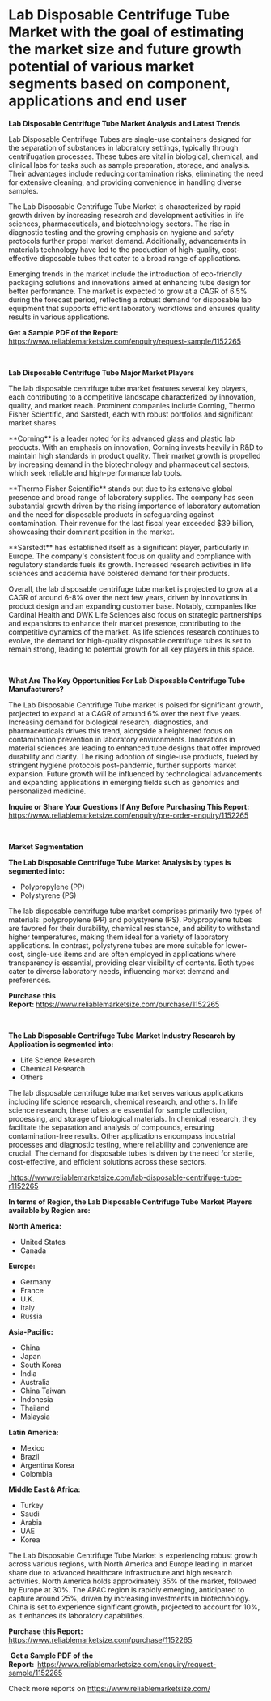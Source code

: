 <p><h1>Lab Disposable Centrifuge Tube Market with the goal of estimating the market size and future growth potential of various market segments based on component, applications and end user</h1></p><p><strong>Lab Disposable Centrifuge Tube Market Analysis and Latest Trends</strong></p>
<p><p>Lab Disposable Centrifuge Tubes are single-use containers designed for the separation of substances in laboratory settings, typically through centrifugation processes. These tubes are vital in biological, chemical, and clinical labs for tasks such as sample preparation, storage, and analysis. Their advantages include reducing contamination risks, eliminating the need for extensive cleaning, and providing convenience in handling diverse samples.</p><p>The Lab Disposable Centrifuge Tube Market is characterized by rapid growth driven by increasing research and development activities in life sciences, pharmaceuticals, and biotechnology sectors. The rise in diagnostic testing and the growing emphasis on hygiene and safety protocols further propel market demand. Additionally, advancements in materials technology have led to the production of high-quality, cost-effective disposable tubes that cater to a broad range of applications.</p><p>Emerging trends in the market include the introduction of eco-friendly packaging solutions and innovations aimed at enhancing tube design for better performance. The market is expected to grow at a CAGR of 6.5% during the forecast period, reflecting a robust demand for disposable lab equipment that supports efficient laboratory workflows and ensures quality results in various applications.</p></p>
<p><strong>Get a Sample PDF of the Report:&nbsp;</strong> <a href="https://www.reliablemarketsize.com/enquiry/request-sample/1152265?utm_campaign=2533&utm_medium=2&utm_source=Github&utm_content=ia&utm_term=05032025&utm_id=lab-disposable-centrifuge-tube">https://www.reliablemarketsize.com/enquiry/request-sample/1152265</a></p>
<p>&nbsp;</p>
<p><strong>Lab Disposable Centrifuge Tube Major Market Players</strong></p>
<p><p>The lab disposable centrifuge tube market features several key players, each contributing to a competitive landscape characterized by innovation, quality, and market reach. Prominent companies include Corning, Thermo Fisher Scientific, and Sarstedt, each with robust portfolios and significant market shares.</p><p>**Corning** is a leader noted for its advanced glass and plastic lab products. With an emphasis on innovation, Corning invests heavily in R&D to maintain high standards in product quality. Their market growth is propelled by increasing demand in the biotechnology and pharmaceutical sectors, which seek reliable and high-performance lab tools.</p><p>**Thermo Fisher Scientific** stands out due to its extensive global presence and broad range of laboratory supplies. The company has seen substantial growth driven by the rising importance of laboratory automation and the need for disposable products in safeguarding against contamination. Their revenue for the last fiscal year exceeded $39 billion, showcasing their dominant position in the market.</p><p>**Sarstedt** has established itself as a significant player, particularly in Europe. The company's consistent focus on quality and compliance with regulatory standards fuels its growth. Increased research activities in life sciences and academia have bolstered demand for their products.</p><p>Overall, the lab disposable centrifuge tube market is projected to grow at a CAGR of around 6-8% over the next few years, driven by innovations in product design and an expanding customer base. Notably, companies like Cardinal Health and DWK Life Sciences also focus on strategic partnerships and expansions to enhance their market presence, contributing to the competitive dynamics of the market. As life sciences research continues to evolve, the demand for high-quality disposable centrifuge tubes is set to remain strong, leading to potential growth for all key players in this space.</p></p>
<p>&nbsp;</p>
<p><strong>What Are The Key Opportunities For Lab Disposable Centrifuge Tube Manufacturers?</strong></p>
<p><p>The Lab Disposable Centrifuge Tube market is poised for significant growth, projected to expand at a CAGR of around 6% over the next five years. Increasing demand for biological research, diagnostics, and pharmaceuticals drives this trend, alongside a heightened focus on contamination prevention in laboratory environments. Innovations in material sciences are leading to enhanced tube designs that offer improved durability and clarity. The rising adoption of single-use products, fueled by stringent hygiene protocols post-pandemic, further supports market expansion. Future growth will be influenced by technological advancements and expanding applications in emerging fields such as genomics and personalized medicine.</p></p>
<p><strong>Inquire or Share Your Questions If Any Before Purchasing This Report:</strong> <a href="https://www.reliablemarketsize.com/enquiry/pre-order-enquiry/1152265?utm_campaign=2533&utm_medium=2&utm_source=Github&utm_content=ia&utm_term=05032025&utm_id=lab-disposable-centrifuge-tube">https://www.reliablemarketsize.com/enquiry/pre-order-enquiry/1152265</a></p>
<p>&nbsp;</p>
<p><strong>Market Segmentation</strong></p>
<p><strong>The Lab Disposable Centrifuge Tube Market Analysis by types is segmented into:</strong></p>
<p><ul><li>Polypropylene (PP)</li><li>Polystyrene (PS)</li></ul></p>
<p><p>The lab disposable centrifuge tube market comprises primarily two types of materials: polypropylene (PP) and polystyrene (PS). Polypropylene tubes are favored for their durability, chemical resistance, and ability to withstand higher temperatures, making them ideal for a variety of laboratory applications. In contrast, polystyrene tubes are more suitable for lower-cost, single-use items and are often employed in applications where transparency is essential, providing clear visibility of contents. Both types cater to diverse laboratory needs, influencing market demand and preferences.</p></p>
<p><strong>Purchase this Report:&nbsp;</strong><a href="https://www.reliablemarketsize.com/purchase/1152265?utm_campaign=2533&utm_medium=2&utm_source=Github&utm_content=ia&utm_term=05032025&utm_id=lab-disposable-centrifuge-tube">https://www.reliablemarketsize.com/purchase/1152265</a></p>
<p>&nbsp;</p>
<p><strong>The Lab Disposable Centrifuge Tube Market Industry Research by Application is segmented into:</strong></p>
<p><ul><li>Life Science Research</li><li>Chemical Research</li><li>Others</li></ul></p>
<p><p>The lab disposable centrifuge tube market serves various applications including life science research, chemical research, and others. In life science research, these tubes are essential for sample collection, processing, and storage of biological materials. In chemical research, they facilitate the separation and analysis of compounds, ensuring contamination-free results. Other applications encompass industrial processes and diagnostic testing, where reliability and convenience are crucial. The demand for disposable tubes is driven by the need for sterile, cost-effective, and efficient solutions across these sectors.</p></p>
<p><a href="https://www.reliablemarketsize.com/lab-disposable-centrifuge-tube-r1152265?utm_campaign=2533&utm_medium=2&utm_source=Github&utm_content=ia&utm_term=05032025&utm_id=lab-disposable-centrifuge-tube">&nbsp;https://www.reliablemarketsize.com/lab-disposable-centrifuge-tube-r1152265</a></p>
<p><strong>In terms of Region, the Lab Disposable Centrifuge Tube Market Players available by Region are:</strong></p>
<p>
    <p> <strong> North America: </strong>
        <ul>
            <li>United States</li>
            <li>Canada</li>
        </ul>
        </p> 
    <p> <strong> Europe: </strong>
        <ul>
            <li>Germany</li>
            <li>France</li>
            <li>U.K.</li>
            <li>Italy</li>
            <li>Russia</li>
        </ul>
        </p> 
    <p> <strong> Asia-Pacific: </strong>
        <ul>
            <li>China</li>
            <li>Japan</li>
            <li>South Korea</li>
            <li>India</li>
            <li>Australia</li>
            <li>China Taiwan</li>
            <li>Indonesia</li>
            <li>Thailand</li>
            <li>Malaysia</li>
        </ul>
        </p> 
    <p> <strong> Latin America: </strong>
        <ul>
            <li>Mexico</li>
            <li>Brazil</li>
            <li>Argentina Korea</li>
            <li>Colombia</li>
        </ul>
        </p> 
    <p> <strong> Middle East & Africa: </strong>
        <ul>
            <li>Turkey</li>
            <li>Saudi</li>
            <li>Arabia</li>
            <li>UAE</li>
            <li>Korea</li>
        </ul>
    </p>
    </p>
<p><p>The Lab Disposable Centrifuge Tube Market is experiencing robust growth across various regions, with North America and Europe leading in market share due to advanced healthcare infrastructure and high research activities. North America holds approximately 35% of the market, followed by Europe at 30%. The APAC region is rapidly emerging, anticipated to capture around 25%, driven by increasing investments in biotechnology. China is set to experience significant growth, projected to account for 10%, as it enhances its laboratory capabilities.</p></p>
<p><strong>Purchase this Report: </strong><a href="https://www.reliablemarketsize.com/purchase/1152265?utm_campaign=2533&utm_medium=2&utm_source=Github&utm_content=ia&utm_term=05032025&utm_id=lab-disposable-centrifuge-tube">https://www.reliablemarketsize.com/purchase/1152265</a></p>
<p>&nbsp;<strong>Get a Sample PDF of the Report:&nbsp;&nbsp;</strong><a href="https://www.reliablemarketsize.com/enquiry/request-sample/1152265?utm_campaign=2533&utm_medium=2&utm_source=Github&utm_content=ia&utm_term=05032025&utm_id=lab-disposable-centrifuge-tube">https://www.reliablemarketsize.com/enquiry/request-sample/1152265</a></p>
<p><strong></strong></p>
<p>Check more reports on <a href="https://www.reliablemarketsize.com/?utm_campaign=2533&utm_medium=2&utm_source=Github&utm_content=ia&utm_term=05032025&utm_id=lab-disposable-centrifuge-tube">https://www.reliablemarketsize.com/</a></p>